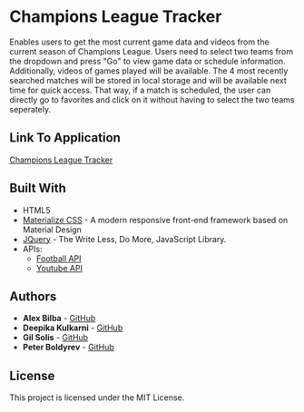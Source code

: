 # Champions League Tracker
Enables users to get the most current game data and videos from the current season of Champions League.  Users need to select two teams from the dropdown and press "Go" to view game data or schedule information.  Additionally, videos of games played will be available. The 4 most recently searched matches will be stored in local storage and will be available next time for quick access. That way, if a match is scheduled, the user can directly go to favorites and click on it without having to select the two teams seperately.

## Link To Application
[Champions League Tracker](https://alexshanless.github.io/project01/)

## Built With

* HTML5
* [Materialize CSS](https://materializecss.com/) - A modern responsive front-end framework based on Material Design
* [JQuery](https://jquery.com/) - The Write Less, Do More, JavaScript Library.
* APIs:
    * [Football API](https://www.football-data.org/)
    * [Youtube API](https://developers.google.com/youtube/v3)
    
## Authors

* **Alex Bilba** - [GitHub](https://github.com/alexshanless)
* **Deepika Kulkarni** - [GitHub](https://github.com/kulkdeepika)
* **Gil Solis** - [GitHub](https://github.com/GilSolis)
* **Peter Boldyrev** - [GitHub](https://github.com/peterboldyrev)

## License

This project is licensed under the MIT License.

